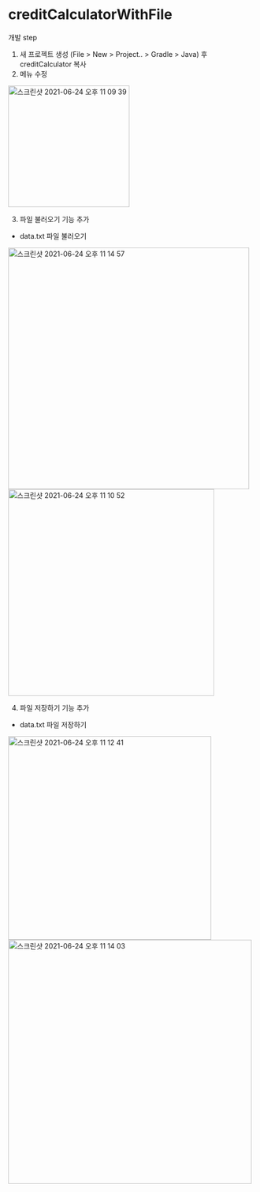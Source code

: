 # creditCalculatorWithFile

개발 step
  1. 새 프로젝트 생성 (File > New > Project.. > Gradle > Java) 후 creditCalculator 복사
  1. 메뉴 수정
  <img width="246" alt="스크린샷 2021-06-24 오후 11 09 39" src="https://user-images.githubusercontent.com/47955992/123277634-414ba880-d541-11eb-9d03-c04da41c34a8.png">
  
  3. 파일 불러오기 기능 추가
  - data.txt 파일 불러오기

  <img width="489" alt="스크린샷 2021-06-24 오후 11 14 57" src="https://user-images.githubusercontent.com/47955992/123278553-fed69b80-d541-11eb-997b-afb7bb89af1e.png">
  
  <img width="418" alt="스크린샷 2021-06-24 오후 11 10 52" src="https://user-images.githubusercontent.com/47955992/123277842-6cce9300-d541-11eb-9b8b-c3c65df42574.png">
  
  
  4. 파일 저장하기 기능 추가
  - data.txt 파일 저장하기
 
  <img width="412" alt="스크린샷 2021-06-24 오후 11 12 41" src="https://user-images.githubusercontent.com/47955992/123278156-adc6a780-d541-11eb-89bc-27be281e9262.png">

  <img width="494" alt="스크린샷 2021-06-24 오후 11 14 03" src="https://user-images.githubusercontent.com/47955992/123278401-df3f7300-d541-11eb-848b-080d9b923562.png">
